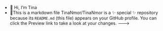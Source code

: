 - 👋 Hi, I’m Tina
- 🌱This is a markdown file 
TinaNmor/TinaNmor is a ✨ special ✨ repository because its `README.md` (this file) appears on your GitHub profile.
You can click the Preview link to take a look at your changes.
--->
